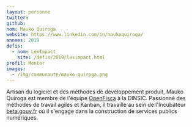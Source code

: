 ```yaml
---
layout: personne
twitter: 
github: 
nom: Mauko Quiroga
website: https://www.linkedin.com/in/maukoquiroga/
annees: 2019
defis:
  - nom: LexImpact
    site: /defis/2019/leximpact.html
profil: Mentor
images:
  - /img/communaute/mauko-quiroga.png
---
```


Artisan du logiciel et des méthodes de développement produit, Mauko
Quiroga est membre de l'équipe [OpenFisca](https://openfisca.org/fr/)
à la DINSIC. Passionné des méthodes de travail agiles et Kanban, il travaille au sein de l'Incubateur [beta.gouv.fr](http://beta.gouv.fr) où il s'engage dans la construction de services publics numériques.
